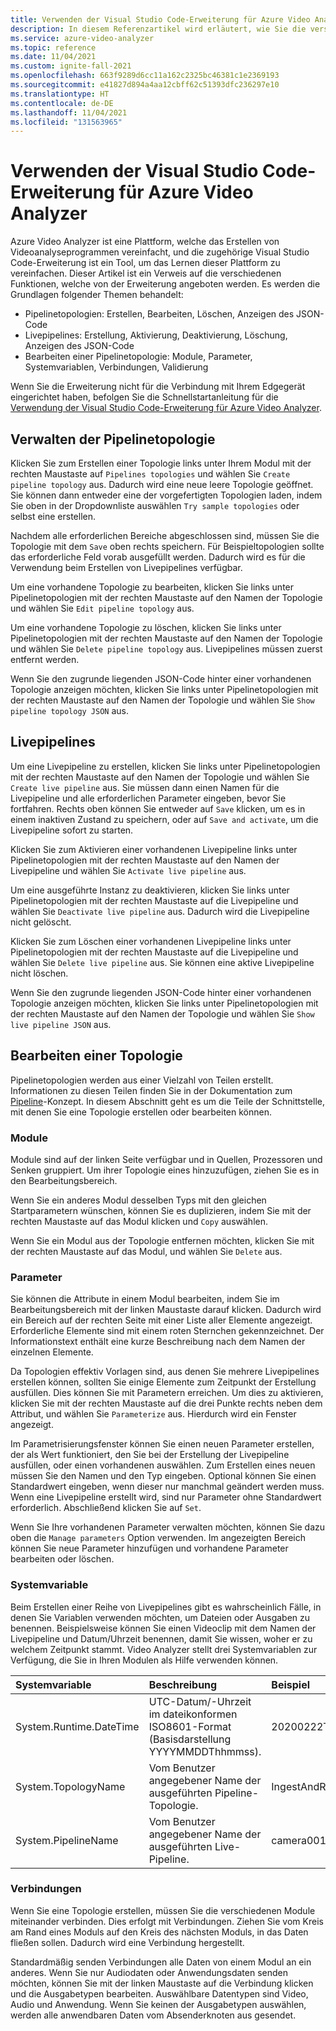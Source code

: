 ```yaml
---
title: Verwenden der Visual Studio Code-Erweiterung für Azure Video Analyzer
description: In diesem Referenzartikel wird erläutert, wie Sie die verschiedenen Funktionen der Visual Studio Code-Erweiterung für Azure Video Analyzer verwenden.
ms.service: azure-video-analyzer
ms.topic: reference
ms.date: 11/04/2021
ms.custom: ignite-fall-2021
ms.openlocfilehash: 663f9289d6cc11a162c2325bc46381c1e2369193
ms.sourcegitcommit: e41827d894a4aa12cbff62c51393dfc236297e10
ms.translationtype: HT
ms.contentlocale: de-DE
ms.lasthandoff: 11/04/2021
ms.locfileid: "131563965"
---
```

# <a name="visual-studio-code-extension-for-azure-video-analyzer"></a>Verwenden der Visual Studio Code-Erweiterung für Azure Video Analyzer

Azure Video Analyzer ist eine Plattform, welche das Erstellen von Videoanalyseprogrammen vereinfacht, und die zugehörige Visual Studio Code-Erweiterung ist ein Tool, um das Lernen dieser Plattform zu vereinfachen.  Dieser Artikel ist ein Verweis auf die verschiedenen Funktionen, welche von der Erweiterung angeboten werden.  Es werden die Grundlagen folgender Themen behandelt:

* Pipelinetopologien: Erstellen, Bearbeiten, Löschen, Anzeigen des JSON-Code
* Livepipelines: Erstellung, Aktivierung, Deaktivierung, Löschung, Anzeigen des JSON-Code
* Bearbeiten einer Pipelinetopologie: Module, Parameter, Systemvariablen, Verbindungen, Validierung

Wenn Sie die Erweiterung nicht für die Verbindung mit Ihrem Edgegerät eingerichtet haben, befolgen Sie die Schnellstartanleitung für die [Verwendung der Visual Studio Code-Erweiterung für Azure Video Analyzer](./edge/use-visual-studio-code-extension.md).

## <a name="managing-pipelines-topology"></a>Verwalten der Pipelinetopologie

Klicken Sie zum Erstellen einer Topologie links unter Ihrem Modul mit der rechten Maustaste auf `Pipelines topologies` und wählen Sie `Create pipeline topology` aus.  Dadurch wird eine neue leere Topologie geöffnet.  Sie können dann entweder eine der vorgefertigten Topologien laden, indem Sie oben in der Dropdownliste auswählen `Try sample topologies` oder selbst eine erstellen.  

Nachdem alle erforderlichen Bereiche abgeschlossen sind, müssen Sie die Topologie mit dem `Save` oben rechts speichern.  Für Beispieltopologien sollte das erforderliche Feld vorab ausgefüllt werden.  Dadurch wird es für die Verwendung beim Erstellen von Livepipelines verfügbar.

Um eine vorhandene Topologie zu bearbeiten, klicken Sie links unter Pipelinetopologien mit der rechten Maustaste auf den Namen der Topologie und wählen Sie `Edit pipeline topology` aus.

Um eine vorhandene Topologie zu löschen, klicken Sie links unter Pipelinetopologien mit der rechten Maustaste auf den Namen der Topologie und wählen Sie `Delete pipeline topology` aus.  Livepipelines müssen zuerst entfernt werden.

Wenn Sie den zugrunde liegenden JSON-Code hinter einer vorhandenen Topologie anzeigen möchten, klicken Sie links unter Pipelinetopologien mit der rechten Maustaste auf den Namen der Topologie und wählen Sie `Show pipeline topology JSON` aus.

## <a name="live-pipelines"></a>Livepipelines

Um eine Livepipeline zu erstellen, klicken Sie links unter Pipelinetopologien mit der rechten Maustaste auf den Namen der Topologie und wählen Sie `Create live pipeline` aus.  Sie müssen dann einen Namen für die Livepipeline und alle erforderlichen Parameter eingeben, bevor Sie fortfahren.  Rechts oben können Sie entweder auf `Save` klicken, um es in einem inaktiven Zustand zu speichern, oder auf `Save and activate`, um die Livepipeline sofort zu starten. 

Klicken Sie zum Aktivieren einer vorhandenen Livepipeline links unter Pipelinetopologien mit der rechten Maustaste auf den Namen der Livepipeline und wählen Sie `Activate live pipeline` aus.

Um eine ausgeführte Instanz zu deaktivieren, klicken Sie links unter Pipelinetopologien mit der rechten Maustaste auf die Livepipeline und wählen Sie `Deactivate live pipeline` aus.  Dadurch wird die Livepipeline nicht gelöscht.

Klicken Sie zum Löschen einer vorhandenen Livepipeline links unter Pipelinetopologien mit der rechten Maustaste auf die Livepipeline und wählen Sie `Delete live pipeline` aus.  Sie können eine aktive Livepipeline nicht löschen.

Wenn Sie den zugrunde liegenden JSON-Code hinter einer vorhandenen Topologie anzeigen möchten, klicken Sie links unter Pipelinetopologien mit der rechten Maustaste auf den Namen der Topologie und wählen Sie `Show live pipeline JSON` aus.

## <a name="editing-a-topology"></a>Bearbeiten einer Topologie 

Pipelinetopologien werden aus einer Vielzahl von Teilen erstellt. Informationen zu diesen Teilen finden Sie in der Dokumentation zum [Pipeline](pipeline.md)-Konzept. In diesem Abschnitt geht es um die Teile der Schnittstelle, mit denen Sie eine Topologie erstellen oder bearbeiten können.

### <a name="modules"></a>Module

Module sind auf der linken Seite verfügbar und in Quellen, Prozessoren und Senken gruppiert.  Um ihrer Topologie eines hinzuzufügen, ziehen Sie es in den Bearbeitungsbereich.

Wenn Sie ein anderes Modul desselben Typs mit den gleichen Startparametern wünschen, können Sie es duplizieren, indem Sie mit der rechten Maustaste auf das Modul klicken und `Copy` auswählen.

Wenn Sie ein Modul aus der Topologie entfernen möchten, klicken Sie mit der rechten Maustaste auf das Modul, und wählen Sie `Delete` aus.

### <a name="parameters"></a>Parameter

Sie können die Attribute in einem Modul bearbeiten, indem Sie im Bearbeitungsbereich mit der linken Maustaste darauf klicken.  Dadurch wird ein Bereich auf der rechten Seite mit einer Liste aller Elemente angezeigt.  Erforderliche Elemente sind mit einem roten Sternchen gekennzeichnet.  Der Informationstext enthält eine kurze Beschreibung nach dem Namen der einzelnen Elemente.

Da Topologien effektiv Vorlagen sind, aus denen Sie mehrere Livepipelines erstellen können, sollten Sie einige Elemente zum Zeitpunkt der Erstellung ausfüllen.  Dies können Sie mit Parametern erreichen.  Um dies zu aktivieren, klicken Sie mit der rechten Maustaste auf die drei Punkte rechts neben dem Attribut, und wählen Sie `Parameterize` aus.  Hierdurch wird ein Fenster angezeigt.

Im Parametrisierungsfenster können Sie einen neuen Parameter erstellen, der als Wert funktioniert, den Sie bei der Erstellung der Livepipeline ausfüllen, oder einen vorhandenen auswählen.  Zum Erstellen eines neuen müssen Sie den Namen und den Typ eingeben.  Optional können Sie einen Standardwert eingeben, wenn dieser nur manchmal geändert werden muss.  Wenn eine Livepipeline erstellt wird, sind nur Parameter ohne Standardwert erforderlich.  Abschließend klicken Sie auf `Set`.

Wenn Sie Ihre vorhandenen Parameter verwalten möchten, können Sie dazu oben die `Manage parameters` Option verwenden.  Im angezeigten Bereich können Sie neue Parameter hinzufügen und vorhandene Parameter bearbeiten oder löschen.

### <a name="system-variable"></a>Systemvariable

Beim Erstellen einer Reihe von Livepipelines gibt es wahrscheinlich Fälle, in denen Sie Variablen verwenden möchten, um Dateien oder Ausgaben zu benennen.  Beispielsweise können Sie einen Videoclip mit dem Namen der Livepipeline und Datum/Uhrzeit benennen, damit Sie wissen, woher er zu welchem Zeitpunkt stammt.  Video Analyzer stellt drei Systemvariablen zur Verfügung, die Sie in Ihren Modulen als Hilfe verwenden können.

| Systemvariable        | Beschreibung                                                  | Beispiel              |
| :--------------------- | :----------------------------------------------------------- | :------------------- |
| System.Runtime.DateTime        | UTC-Datum/-Uhrzeit im dateikonformen ISO8601-Format (Basisdarstellung YYYYMMDDThhmmss). | 20200222T173200Z     |
| System.TopologyName    | Vom Benutzer angegebener Name der ausgeführten Pipeline-Topologie.          | IngestAndRecord      |
| System.PipelineName    | Vom Benutzer angegebener Name der ausgeführten Live-Pipeline.          | camera001            |

### <a name="connections"></a>Verbindungen 

Wenn Sie eine Topologie erstellen, müssen Sie die verschiedenen Module miteinander verbinden.  Dies erfolgt mit Verbindungen.  Ziehen Sie vom Kreis am Rand eines Moduls auf den Kreis des nächsten Moduls, in das Daten fließen sollen.  Dadurch wird eine Verbindung hergestellt.

Standardmäßig senden Verbindungen alle Daten von einem Modul an ein anderes. Wenn Sie nur Audiodaten oder Anwendungsdaten senden möchten, können Sie mit der linken Maustaste auf die Verbindung klicken und die Ausgabetypen bearbeiten. Auswählbare Datentypen sind Video, Audio und Anwendung. Wenn Sie keinen der Ausgabetypen auswählen, werden alle anwendbaren Daten vom Absenderknoten aus gesendet.
